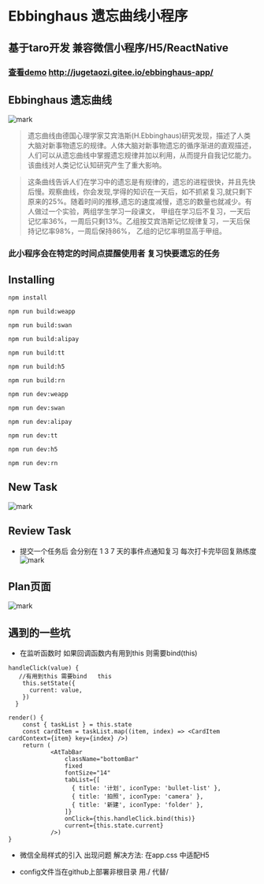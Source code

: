 # Ebbinghaus 遗忘曲线小程序
## 基于taro开发  兼容微信小程序/H5/ReactNative

### [查看demo](http://jugetaozi.gitee.io/ebbinghaus-app/) http://jugetaozi.gitee.io/ebbinghaus-app/

## Ebbinghaus 遗忘曲线 
![mark](https://gitee.com/jugetaozi/picture_bed/raw/master/ebbinghaus.jpg)
>遗忘曲线由德国心理学家艾宾浩斯(H.Ebbinghaus)研究发现，描述了人类大脑对新事物遗忘的规律。人体大脑对新事物遗忘的循序渐进的直观描述，人们可以从遗忘曲线中掌握遗忘规律并加以利用，从而提升自我记忆能力。该曲线对人类记忆认知研究产生了重大影响。

>这条曲线告诉人们在学习中的遗忘是有规律的，遗忘的进程很快，并且先快后慢。观察曲线，你会发现,学得的知识在一天后，如不抓紧复习,就只剩下原来的25%。随着时间的推移,遗忘的速度减慢，遗忘的数量也就减少。有人做过一个实验，两组学生学习一段课文， 甲组在学习后不复习，一天后记忆率36%，一周后只剩13%。乙组按艾宾浩斯记忆规律复习，一天后保持记忆率98%，一周后保持86%， 乙组的记忆率明显高于甲组。

### 此小程序会在特定的时间点提醒使用者 复习快要遗忘的任务 

## Installing
`npm install`

`npm run build:weapp`

`npm run build:swan`

`npm run build:alipay`

`npm run build:tt`

`npm run build:h5`

`npm run build:rn`

`npm run dev:weapp`

`npm run dev:swan`

`npm run dev:alipay`

`npm run dev:tt`

`npm run dev:h5`

`npm run dev:rn`
## New Task 

![mark](https://gitee.com/jugetaozi/picture_bed/raw/master/01201e52b16f45c7f0d0dcc0c4f2fdf.jpg?imageMogr2/auto-orient/strip%7CimageView2/2/w/300)



## Review Task
* 提交一个任务后  会分别在 1 3 7 天的事件点通知复习  每次打卡完毕回复熟练度 
![mark](https://gitee.com/jugetaozi/picture_bed/raw/master/164893eb5b301fcbf28af8ed297645d.jpg?imageMogr2/auto-orient/strip%7CimageView2/2/w/300)


## Plan页面  
![mark](https://gitee.com/jugetaozi/picture_bed/raw/master/d798183ba2d56e48913859346509250.jpg?imageMogr2/auto-orient/strip%7CimageView2/2/w/300)

## 遇到的一些坑

- 在监听函数时  如果回调函数内有用到this  则需要bind(this)
```
handleClick(value) {
   //有用到this 需要bind   this
    this.setState({
      current: value,
    })
  }

render() {
    const { taskList } = this.state
    const cardItem = taskList.map((item, index) => <CardItem cardContext={item} key={index} />)
    return (
            <AtTabBar
                className="bottomBar"
                fixed
                fontSize="14"
                tabList={[
                  { title: '计划', iconType: 'bullet-list' },
                  { title: '拍照', iconType: 'camera' },
                  { title: '新建', iconType: 'folder' },
                ]}
                onClick={this.handleClick.bind(this)}
                current={this.state.current}
            />)
}

```
- 微信全局样式的引入 出现问题
   解决方法: 在app.css 中适配H5

- config文件当在github上部署非根目录 用./ 代替/